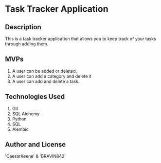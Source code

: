 # Task Tracker Application 
## Description 
This is a task tracker application that allows you to keep track of your tasks through adding them.
## MVPs
1. A user can be added or deleted, 
2. A user can add a category and delete it 
3. A user can add and delete a task.
## Technologies Used 
1. Git
2. SQL Alchemy
3. Python
4. SQL
5. Alembic
## Author and License 
'CaesarKeene' & 'BRAVIN842'

